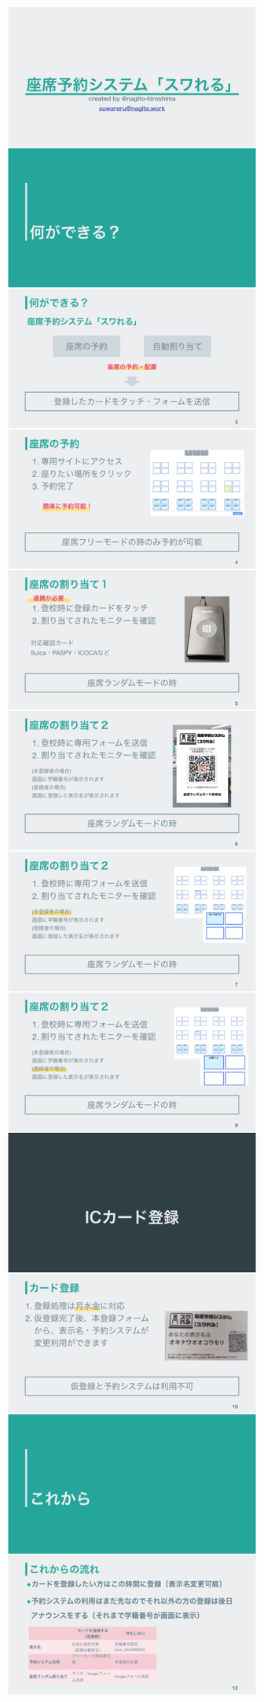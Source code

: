 <img src="./image/suwareru_page-0001.jpg">
<img src="./image/suwareru_page-0002.jpg">
<img src="./image/suwareru_page-0003.jpg">
<img src="./image/suwareru_page-0004.jpg">
<img src="./image/suwareru_page-0005.jpg">
<img src="./image/suwareru_page-0006.jpg">
<img src="./image/suwareru_page-0007.jpg">
<img src="./image/suwareru_page-0008.jpg">
<img src="./image/suwareru_page-0009.jpg">
<img src="./image/suwareru_page-0010.jpg">
<img src="./image/suwareru_page-0011.jpg">
<img src="./image/suwareru_page-0012.jpg">
